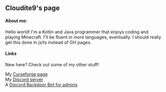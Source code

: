 ## Cloudite9's page

#### About me:

Hello world! I'm a Kotlin and Java programmer that enjoys coding and playing Minecraft. I'll be fluent in more languages, eventually. 
I should really get this done in js/ts instead of GH pages.


#### Links

New here? Check out some of my other stuff!

My [Curseforge page](https://www.curseforge.com/members/awesomemoder316/projects)  
My [Discord server](https://www.discord.gg/nPbakm9eEr)  
A [Discord Backdoor Bot for admins](https://www.github.com/awesomemoder316/discordbackdoorbot)
